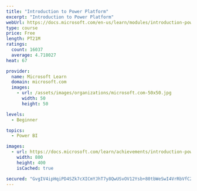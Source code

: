 ```yaml
---
title: "Introduction to Power Platform"
excerpt: "Introduction to Power Platform"
webUrl: https://docs.microsoft.com/en-us/learn/modules/introduction-power-platform/
type: course
price: Free
length: PT21M
ratings:
  count: 16037
  average: 4.718027
heat: 67

provider:
  name: Microsoft Learn
  domain: microsoft.com
  images:
    - url: /assets/images/organizations/microsoft.com-50x50.jpg
      width: 50
      height: 50

levels:
  - Beginner

topics:
  - Power BI

images:
  - url: https://docs.microsoft.com/learn/achievements/introduction-power-platform-social.png
    width: 800
    height: 400
    isCached: true

secured: "GvgIV4ipHqiPD4SZk7cXICmYJhT7y8QwUSvOV12Ysb+80tbWeSwI4VrRbVfC2ApT6zSdG136ZjkT/BuDq0SsacgqqCeWWtPQPH7vvY5i8/AZfdgZBu1ZxSKSgm4qUQkSzfHSGjVqzgFqjQLYZxgCpBziolwD9i6yjl5Uwa5+UM9SjbMO3utLIfw/P2VmhTecfc6W7Xh7z4PJx3TPG+YdCmfoOnHeGwpFyJiBK3/Ostgq9+LV/B2cOZACnoSV78ptfRCoRPnOha7zukpgcfzeYhrYlrPp5ps5ptTO22GklRzoGG3+ROxxqbQ1lShpRhHCwqilq96rtl+8an4WORTYQdEk26D1pJ4MA0xb38ZFyaq+PdFTQbZxCDes3pFMUNyfjOsWbcSV+CEjBP4b7UoRVd0oOzGPXMrxA5RZd0scnFnsx0fkjcbFqG8af8OCN1XC;LltJYLhOVoU/SznJTO9FzA=="
---
```


